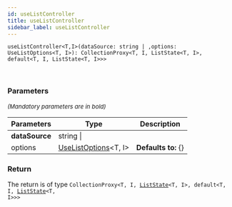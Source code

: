 ```yaml
---
id: useListController
title: useListController
sidebar_label: useListController
---
```


```tsx
useListController<T,I>(dataSource: string | ,options: UseListOptions<T, I>): CollectionProxy<T, I, ListState<T, I>, default<T, I, ListState<T, I>>>
```
<br/>



### Parameters

<font size="2"><i>(Mandatory parameters are in bold)</i></font>

| Parameters | Type | Description |
| --------- | ---- | ----------- |
| **dataSource** | string \|  |  |
| options | [UseListOptions](/api2/types/UseListOptions.md)<T, I\> | **Defaults to:** {} |


### Return



The return is of type <code>CollectionProxy<T, I, [ListState](/api2/types/ListState.md)<T, I\>, default<T, I, [ListState](/api2/types/ListState.md)<T, I\>\>\></code>